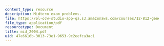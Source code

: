 ```yaml
---
content_type: resource
description: Midterm exam problems.
file: https://ol-ocw-studio-app-qa.s3.amazonaws.com/courses/12-812-general-circulation-of-the-earths-atmosphere-fall-2005/47e6616b301373e196539c2eefca3ac1_mid_2004.pdf
file_type: application/pdf
resourcetype: Document
title: mid_2004.pdf
uid: 47e6616b-3013-73e1-9653-9c2eefca3ac1
---
```

